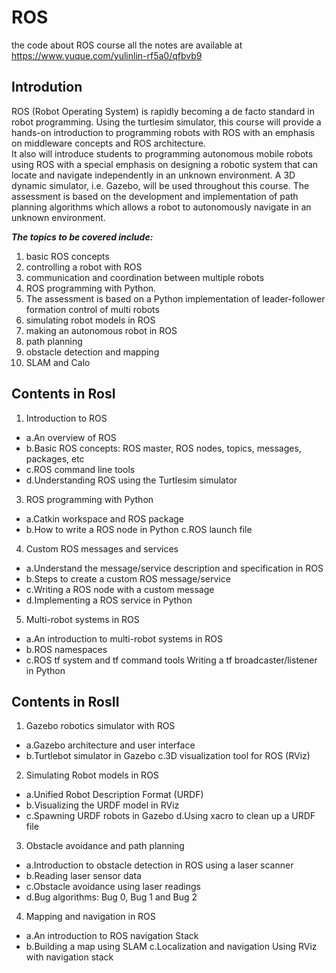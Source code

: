 # ROS
the code about ROS course 
all the notes are available at https://www.yuque.com/yulinlin-rf5a0/qfbvb9
## Introdution
ROS (Robot Operating System) is rapidly becoming a de facto standard in robot programming. Using the turtlesim simulator, this course will provide a hands-on introduction to programming robots with ROS with an emphasis on middleware concepts and ROS architecture.     
It also will introduce students to programming autonomous mobile robots using ROS with a special emphasis on designing a robotic system that can locate and navigate independently in an unknown environment. A 3D dynamic simulator, i.e. Gazebo, will be used throughout this course. The assessment is based on the development and implementation of path planning algorithms which allows a robot to autonomously navigate in an unknown environment.  

***The topics to be covered include:***
1. basic ROS concepts  
2. controlling a robot with ROS  
3. communication and coordination between multiple robots  
4. ROS programming with Python. 
5. The assessment is based on a Python implementation of leader-follower formation control of multi robots
6. simulating robot models in ROS
7. making an autonomous robot in ROS  
8. path planning
9. obstacle detection and mapping  
10. SLAM and Calo

## Contents in RosⅠ
1. Introduction to ROS 
* a.An overview of ROS 
* b.Basic ROS concepts: ROS master, ROS nodes, topics, messages, packages, etc 
* c.ROS command line tools 
* d.Understanding ROS using the Turtlesim simulator 
3. ROS programming with Python 
* a.Catkin workspace and ROS package 
* b.How to write a ROS node in Python c.ROS launch file   
4. Custom ROS messages and services 
* a.Understand the message/service description and specification in ROS 
* b.Steps to create a custom ROS message/service 
* c.Writing a ROS node with a custom message 
* d.Implementing a ROS service in Python 
5. Multi-robot systems in ROS 
* a.An introduction to multi-robot systems in ROS 
* b.ROS namespaces 
* c.ROS tf system and tf command tools Writing a tf broadcaster/listener in Python
## Contents in RosⅡ
1. Gazebo robotics simulator with ROS 
* a.Gazebo architecture and user interface 
* b.Turtlebot simulator in Gazebo c.3D visualization tool for ROS (RViz)   
2. Simulating Robot models in ROS 
* a.Unified Robot Description Format (URDF)
* b.Visualizing the URDF model in RViz 
* c.Spawning URDF robots in Gazebo d.Using xacro to clean up a URDF file   
3. Obstacle avoidance and path planning 
* a.Introduction to obstacle detection in ROS using a laser scanner 
* b.Reading laser sensor data 
* c.Obstacle avoidance using laser readings 
* d.Bug algorithms: Bug 0, Bug 1 and Bug 2   
4. Mapping and navigation in ROS 
* a.An introduction to ROS navigation Stack 
* b.Building a map using SLAM c.Localization and navigation Using RViz with navigation stack
